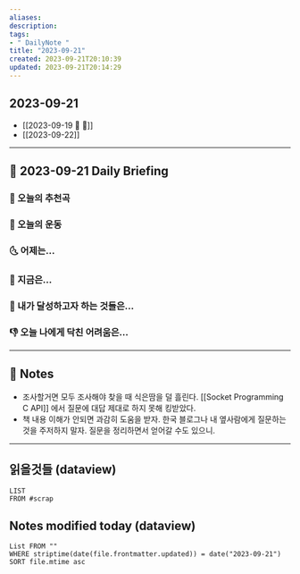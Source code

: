 ```yaml
---
aliases: 
description:
tags:
- " DailyNote "
title: "2023-09-21"
created: 2023-09-21T20:10:39
updated: 2023-09-21T20:14:29
---
```


## 2023-09-21

- [[2023-09-19  🫸 🫷]] 
- [[2023-09-22]]

---

## 📅 2023-09-21 Daily Briefing

### 🎵 오늘의 추천곡

### 🏃 오늘의 운동

### 🌜 어제는...

### 🙌 지금은...

### 🚀 내가 달성하고자 하는 것들은...

### 👎 오늘 나에게 닥친 어려움은...

---

## 📝 Notes

- 조사할거면 모두 조사해야 찾을 때 식은땀을 덜 흘린다. [[Socket Programming C API]] 에서 질문에 대답 제대로 하지 못해 킹받았다.
- 책 내용 이해가 안되면 과감히 도움을 받자. 한국 블로그나 내 옆사람에게 질문하는 것을 주저하지 말자. 질문을 정리하면서 얻어갈 수도 있으니.
---

## 읽을것들 (dataview)

```dataview
LIST
FROM #scrap
```

## Notes modified today (dataview)

```dataview
List FROM "" 
WHERE striptime(date(file.frontmatter.updated)) = date("2023-09-21") 
SORT file.mtime asc
```
